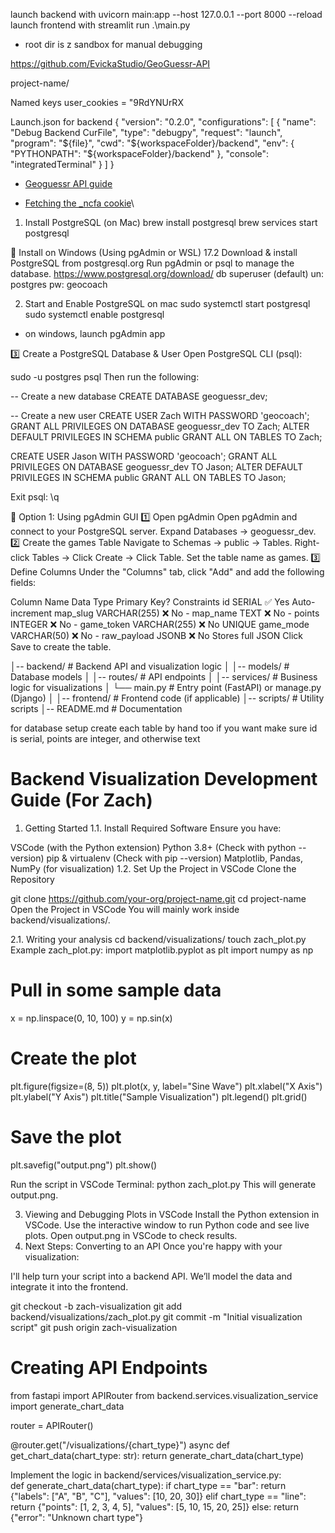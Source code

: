 launch backend with
uvicorn main:app --host 127.0.0.1 --port 8000 --reload
launch frontend with
streamlit run .\main.py

- root dir is z sandbox for manual debugging

https://github.com/EvickaStudio/GeoGuessr-API

project-name/


Named keys user_cookies = "9RdYNUrRX

Launch.json for backend
{
    "version": "0.2.0",
    "configurations": [
        {
            "name": "Debug Backend CurFile",
            "type": "debugpy",
            "request": "launch",
            "program": "${file}",
            "cwd": "${workspaceFolder}/backend",
            "env": {
                "PYTHONPATH": "${workspaceFolder}/backend"
            },
            "console": "integratedTerminal"
        }
    ]
}


* [Geoguessr API guide](https://efisha.com/2022/04/18/geoguessr-api-endpoints/)

* [Fetching the _ncfa cookie](https://github.com/EvickaStudio/GeoGuessr-API?tab=readme-ov-file#authentication)\



1. Install PostgreSQL (on Mac)
brew install postgresql
brew services start postgresql

🔹 Install on Windows (Using pgAdmin or WSL)
17.2
Download & install PostgreSQL from postgresql.org
Run pgAdmin or psql to manage the database.
https://www.postgresql.org/download/
db superuser (default)
un: postgres
pw: geocoach

2. Start and Enable PostgreSQL on mac
sudo systemctl start postgresql
sudo systemctl enable postgresql

* on windows, launch pgAdmin app

3️⃣ Create a PostgreSQL Database & User
Open PostgreSQL CLI (psql):

sudo -u postgres psql
Then run the following:

-- Create a new database
CREATE DATABASE geoguessr_dev;

-- Create a new user
CREATE USER Zach WITH PASSWORD 'geocoach';
GRANT ALL PRIVILEGES ON DATABASE geoguessr_dev TO Zach;
ALTER DEFAULT PRIVILEGES IN SCHEMA public GRANT ALL ON TABLES TO Zach;

CREATE USER Jason WITH PASSWORD 'geocoach';
GRANT ALL PRIVILEGES ON DATABASE geoguessr_dev TO Jason;
ALTER DEFAULT PRIVILEGES IN SCHEMA public GRANT ALL ON TABLES TO Jason;

Exit psql:
\q

🔹 Option 1: Using pgAdmin GUI
1️⃣ Open pgAdmin
Open pgAdmin and connect to your PostgreSQL server.
Expand Databases → geoguessr_dev.
2️⃣ Create the games Table
Navigate to Schemas → public → Tables.
Right-click Tables → Click Create → Click Table.
Set the table name as games.
3️⃣ Define Columns
Under the "Columns" tab, click "Add" and add the following fields:

Column Name	Data Type	Primary Key?	Constraints
id	SERIAL	✅ Yes	Auto-increment
map_slug	VARCHAR(255)	❌ No	-
map_name	TEXT	❌ No	-
points	INTEGER	❌ No	-
game_token	VARCHAR(255)	❌ No	UNIQUE
game_mode	VARCHAR(50)	❌ No	-
raw_payload	JSONB	❌ No	Stores full JSON
Click Save to create the table.


│-- backend/               # Backend API and visualization logic
│   │-- models/            # Database models
│   │-- routes/            # API endpoints
│   │-- services/          # Business logic for visualizations
│   └── main.py            # Entry point (FastAPI) or manage.py (Django)
│
│-- frontend/              # Frontend code (if applicable)
│-- scripts/               # Utility scripts
│-- README.md              # Documentation

for database setup
create each table by hand too if you want
make sure id is serial, points are integer, and otherwise text


# Backend Visualization Development Guide (For Zach)
1. Getting Started
1.1. Install Required Software
Ensure you have:

VSCode (with the Python extension)
Python 3.8+ (Check with python --version)
pip & virtualenv (Check with pip --version)
Matplotlib, Pandas, NumPy (for visualization)
1.2. Set Up the Project in VSCode
Clone the Repository


git clone https://github.com/your-org/project-name.git
cd project-name
Open the Project in VSCode
You will mainly work inside backend/visualizations/.

2.1. Writing your analysis
cd backend/visualizations/
touch zach_plot.py
Example zach_plot.py:
import matplotlib.pyplot as plt
import numpy as np

# Pull in some sample data
x = np.linspace(0, 10, 100)
y = np.sin(x)

# Create the plot
plt.figure(figsize=(8, 5))
plt.plot(x, y, label="Sine Wave")
plt.xlabel("X Axis")
plt.ylabel("Y Axis")
plt.title("Sample Visualization")
plt.legend()
plt.grid()

# Save the plot
plt.savefig("output.png")
plt.show()


Run the script in VSCode Terminal:
python zach_plot.py
This will generate output.png.

3. Viewing and Debugging Plots in VSCode
Install the Python extension in VSCode.
Use the interactive window to run Python code and see live plots.
Open output.png in VSCode to check results.
4. Next Steps: Converting to an API
Once you're happy with your visualization:

I'll help turn your script into a backend API.
We’ll model the data and integrate it into the frontend.

git checkout -b zach-visualization
git add backend/visualizations/zach_plot.py
git commit -m "Initial visualization script"
git push origin zach-visualization



# Creating API Endpoints
from fastapi import APIRouter
from backend.services.visualization_service import generate_chart_data

router = APIRouter()

@router.get("/visualizations/{chart_type}")
async def get_chart_data(chart_type: str):
    return generate_chart_data(chart_type)


Implement the logic in backend/services/visualization_service.py:\
def generate_chart_data(chart_type):
    if chart_type == "bar":
        return {"labels": ["A", "B", "C"], "values": [10, 20, 30]}
    elif chart_type == "line":
        return {"points": [1, 2, 3, 4, 5], "values": [5, 10, 15, 20, 25]}
    else:
        return {"error": "Unknown chart type"}
